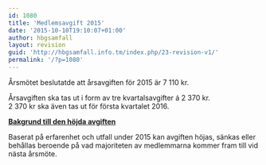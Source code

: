 ```yaml
---
id: 1080
title: 'Medlemsavgift 2015'
date: '2015-10-10T19:10:07+01:00'
author: hbgsamfall
layout: revision
guid: 'http://hbgsamfall.info.tm/index.php/23-revision-v1/'
permalink: '/?p=1080'
---
```


Årsmötet beslutatde att årsavgiften för 2015 är 7 110 kr.

Årsavgiften ska tas ut i form av tre kvartalsavgifter á 2 370 kr.  
2 370 kr ska även tas ut för första kvartalet 2016.

**<span style="color: #993366;"><span style="color: #008000;">[Bakgrund till den höjda avgiften](http://admin.hbgsamfall.win/wp-content/uploads/2015/09/Bakgrund-till-den-höjda-avgiften.pdf)</span></span>**

Baserat på erfarenhet och utfall under 2015 kan avgiften höjas, sänkas eller behållas beroende på vad majoriteten av medlemmarna kommer fram till vid nästa årsmöte.